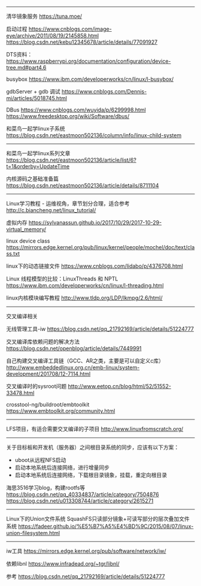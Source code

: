 
---

清华镜象服务
https://tuna.moe/

启动过程
https://www.cnblogs.com/image-eye/archive/2011/08/19/2145858.html
https://blog.csdn.net/kebu12345678/article/details/77091927

DTS资料：
https://www.raspberrypi.org/documentation/configuration/device-tree.md#part4.6

busybox
https://www.ibm.com/developerworks/cn/linux/l-busybox/

gdbServer + gdb 调试
https://www.cnblogs.com/Dennis-mi/articles/5018745.html

DBus
https://www.cnblogs.com/wuyida/p/6299998.html
https://www.freedesktop.org/wiki/Software/dbus/

和菜鸟一起学linux子系统
https://blog.csdn.net/eastmoon502136/column/info/linux-child-system

--- 

和菜鸟一起学linux系列文章
https://blog.csdn.net/eastmoon502136/article/list/6?t=1&orderby=UpdateTime

内核源码之基础准备篇
https://blog.csdn.net/eastmoon502136/article/details/8711104

---


Linux学习教程 - 运维视角，章节划分合理，适合参考
http://c.biancheng.net/linux_tutorial/

虚拟内存
https://sylvanassun.github.io/2017/10/29/2017-10-29-virtual_memory/

linux device class
https://mirrors.edge.kernel.org/pub/linux/kernel/people/mochel/doc/text/class.txt

linux下的动态链接文件
https://www.cnblogs.com/lidabo/p/4376708.html

Linux 线程模型的比较：LinuxThreads 和 NPTL
https://www.ibm.com/developerworks/cn/linux/l-threading.html

linux内核模块编写教程
http://www.tldp.org/LDP/lkmpg/2.6/html/

---

交叉编译相关


无线管理工具-iw
https://blog.csdn.net/qq_21792169/article/details/51224777

交叉编译库依赖问题的解决方法
https://blog.csdn.net/openblog/article/details/7449991

自己构建交叉编译工具链（GCC、AR之类，主要是可以自定义c库）
http://www.embeddedlinux.org.cn/emb-linux/system-development/201708/12-7114.html

交叉编译时的sysroot问题
http://www.eetop.cn/blog/html/52/51552-33478.html

crosstool-ng/buildroot/embtoolkit
https://www.embtoolkit.org/community.html

---

LFS项目，有适合需要交叉编译的子项目
http://www.linuxfromscratch.org/

---

关于目标板和开发机（服务器）之间根目录系统的同步，应该有以下方案：

* uboot从远程NFS启动
* 启动本地系统后连接网络，进行增量同步
* 启动本地系统后连接网络，下载根目录镜象，挂载，重定向根目录


海思3516学习blog，构建rootfs等
https://blog.csdn.net/qq_40334837/article/category/7504876
https://blog.csdn.net/u013308744/article/category/2615271

---

Linux下的Union文件系统 SquashFS只读部分镜象+可读写部分的层次叠加文件系统
https://fadeer.github.io/%E5%B7%A5%E4%BD%9C/2015/08/07/linux-union-filesystem.html

---

iw工具
https://mirrors.edge.kernel.org/pub/software/network/iw/

依赖libnl
https://www.infradead.org/~tgr/libnl/

参考
https://blog.csdn.net/qq_21792169/article/details/51224777

